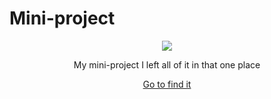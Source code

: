 # Mini-project
<p align="center">
<img src="https://github.com/hoshizaki-iori/RepoKapok/blob/main/953100%20Comp%20Pro/003/mini-project/pic.jpg">  </img>   </p>
<p align="center"> My mini-project I left all of it in that one place  </p>
<p align="center">                            
<a href="https://github.com/hoshizaki-iori/compro_java_mini_project">Go to find it </a>
</p>

